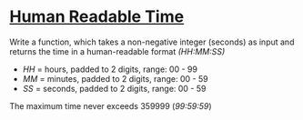 # [Human Readable Time][human-readable-time-link]

Write a function, which takes a non-negative integer (seconds) as input and
returns the time in a human-readable format _(HH:MM:SS)_

- _HH_ = hours, padded to 2 digits, range: 00 - 99
- _MM_ = minutes, padded to 2 digits, range: 00 - 59
- _SS_ = seconds, padded to 2 digits, range: 00 - 59

The maximum time never exceeds 359999 (_99:59:59_)

[human-readable-time-link]: https://www.codewars.com/kata/52685f7382004e774f0001f7/train/typescript
